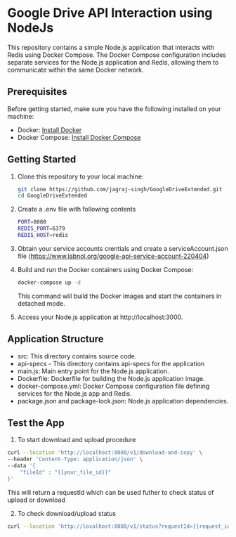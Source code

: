 # Google Drive API Interaction using NodeJs

This repository contains a simple Node.js application that interacts with Redis using Docker Compose. The Docker Compose configuration includes separate services for the Node.js application and Redis, allowing them to communicate within the same Docker network.

## Prerequisites

Before getting started, make sure you have the following installed on your machine:

- Docker: [Install Docker](https://docs.docker.com/get-docker/)
- Docker Compose: [Install Docker Compose](https://docs.docker.com/compose/install/)

## Getting Started

1. Clone this repository to your local machine:

   ```bash
   git clone https://github.com/jagraj-singh/GoogleDriveExtended.git
   cd GoogleDriveExtended
   ```

2. Create a .env file with following contents

   ```bash
   PORT=8080
   REDIS_PORT=6379
   REDIS_HOST=redis
   ```

3. Obtain your service accounts crentials and create a serviceAccount.json file
   (https://www.labnol.org/google-api-service-account-220404)

4. Build and run the Docker containers using Docker Compose:

   ```bash
   docker-compose up -d
   ```

   This command will build the Docker images and start the containers in detached mode.

5. Access your Node.js application at http://localhost:3000.

## Application Structure

- src: This directory contains source code.
- api-specs - This directory contains api-specs for the application
- main.js: Main entry point for the Node.js application.
- Dockerfile: Dockerfile for building the Node.js application image.
- docker-compose.yml: Docker Compose configuration file defining services for the Node.js app and Redis.
- package.json and package-lock.json: Node.js application dependencies.

## Test the App

1. To start download and upload procedure

```bash
curl --location 'http://localhost:8080/v1/download-and-copy' \
--header 'Content-Type: application/json' \
--data '{
    "fileId" : "{{your_file_id}}"
}'
```

This will return a requestId which can be used futher to check status of upload or download

2. To check download/upload status

```bash
curl --location 'http://localhost:8080/v1/status?requestId={{request_id}}8&operation=download'
```
